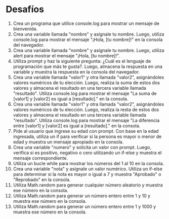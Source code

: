 # Desafíos

1.  Crea un programa que utilice console.log para mostrar un mensaje de bienvenida.
2.  Crea una variable llamada "nombre" y asígnale tu nombre. Luego, utiliza console.log para mostrar el mensaje "¡Hola, [tu nombre]!" en la consola del navegador.
3.  Crea una variable llamada "nombre" y asígnale tu nombre. Luego, utiliza alert para mostrar el mensaje "¡Hola, [tu nombre]!".
4.  Utiliza prompt y haz la siguiente pregunta: ¿Cuál es el lenguaje de programación que más te gusta?. Luego, almacena la respuesta en una variable y muestra la respuesta en la consola del navegador.
5.  Crea una variable llamada "valor1" y otra llamada "valor2", asignándoles valores numéricos de tu elección. Luego, realiza la suma de estos dos valores y almacena el resultado en una tercera variable llamada "resultado". Utiliza console.log para mostrar el mensaje "La suma de [valor1] y [valor2] es igual a [resultado]." en la consola.
6.  Crea una variable llamada "valor1" y otra llamada "valor2", asignándoles valores numéricos de tu elección. Luego, realiza la resta de estos dos valores y almacena el resultado en una tercera variable llamada "resultado". Utiliza console.log para mostrar el mensaje "La diferencia entre [valor1] y [valor2] es igual a [resultado]." en la consola.
7.  Pide al usuario que ingrese su edad con prompt. Con base en la edad ingresada, utiliza un if para verificar si la persona es mayor o menor de edad y muestra un mensaje apropiado en la consola.
8.  Crea una variable "numero" y solicita un valor con prompt. Luego, verifica si es positivo, negativo o cero utilizando un if-else y muestra el mensaje correspondiente.
9.  Utiliza un bucle while para mostrar los números del 1 al 10 en la consola.
10.  Crea una variable "nota" y asígnale un valor numérico. Utiliza un if-else para determinar si la nota es mayor o igual a 7 y muestra "Aprobado" o "Reprobado" en la consola.
11.  Utiliza Math.random para generar cualquier número aleatorio y muestra ese número en la consola.
12.  Utiliza Math.random para generar un número entero entre 1 y 10 y muestra ese número en la consola.
13.  Utiliza Math.random para generar un número entero entre 1 y 1000 y muestra ese número en la consola.
